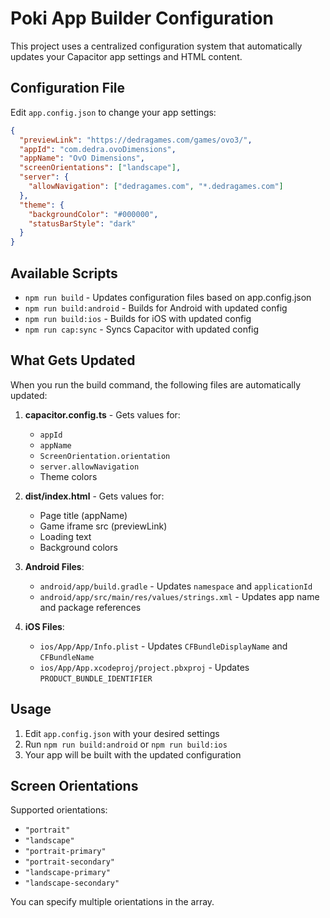 # Poki App Builder Configuration

This project uses a centralized configuration system that automatically updates your Capacitor app settings and HTML content.

## Configuration File

Edit `app.config.json` to change your app settings:

```json
{
  "previewLink": "https://dedragames.com/games/ovo3/",
  "appId": "com.dedra.ovoDimensions",
  "appName": "OvO Dimensions",
  "screenOrientations": ["landscape"],
  "server": {
    "allowNavigation": ["dedragames.com", "*.dedragames.com"]
  },
  "theme": {
    "backgroundColor": "#000000",
    "statusBarStyle": "dark"
  }
}
```

## Available Scripts

- `npm run build` - Updates configuration files based on app.config.json
- `npm run build:android` - Builds for Android with updated config
- `npm run build:ios` - Builds for iOS with updated config
- `npm run cap:sync` - Syncs Capacitor with updated config

## What Gets Updated

When you run the build command, the following files are automatically updated:

1. **capacitor.config.ts** - Gets values for:

   - `appId`
   - `appName`
   - `ScreenOrientation.orientation`
   - `server.allowNavigation`
   - Theme colors

2. **dist/index.html** - Gets values for:

   - Page title (appName)
   - Game iframe src (previewLink)
   - Loading text
   - Background colors

3. **Android Files**:

   - `android/app/build.gradle` - Updates `namespace` and `applicationId`
   - `android/app/src/main/res/values/strings.xml` - Updates app name and package references

4. **iOS Files**:
   - `ios/App/App/Info.plist` - Updates `CFBundleDisplayName` and `CFBundleName`
   - `ios/App/App.xcodeproj/project.pbxproj` - Updates `PRODUCT_BUNDLE_IDENTIFIER`

## Usage

1. Edit `app.config.json` with your desired settings
2. Run `npm run build:android` or `npm run build:ios`
3. Your app will be built with the updated configuration

## Screen Orientations

Supported orientations:

- `"portrait"`
- `"landscape"`
- `"portrait-primary"`
- `"portrait-secondary"`
- `"landscape-primary"`
- `"landscape-secondary"`

You can specify multiple orientations in the array.
